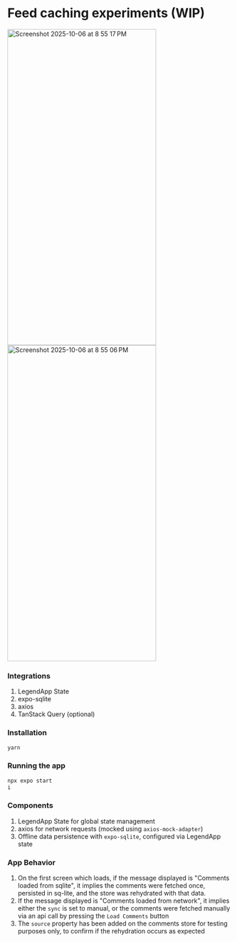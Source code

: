 # Feed caching experiments (WIP)

<img width="334" height="708" alt="Screenshot 2025-10-06 at 8 55 17 PM" src="https://github.com/user-attachments/assets/9724b228-e09a-4d6c-a005-1f5fe3b6e46b" />
<img width="334" height="708" alt="Screenshot 2025-10-06 at 8 55 06 PM" src="https://github.com/user-attachments/assets/7d97f905-ffbe-4c5d-b7a9-d265b4ee6aa4" />



### Integrations
1. LegendApp State
2. expo-sqlite
3. axios
4. TanStack Query (optional)

### Installation
```bash
yarn
```

### Running the app
```bash
npx expo start
i
```
### Components
1. LegendApp State for global state management
2. axios for network requests (mocked using `axios-mock-adapter`)
3. Offline data persistence with `expo-sqlite`, configured via LegendApp state


### App Behavior
1. On the first screen which loads, if the message displayed is "Comments loaded from sqlite", it implies the comments were fetched once, persisted in sq-lite, and the store was rehydrated with that data.
2. If the message displayed is "Comments loaded from network", it implies either the `sync` is set to manual, or the comments were fetched manually via an api call by pressing the `Load Comments` button
3. The `source` property has been added on the comments store for testing purposes only, to confirm if the rehydration occurs as expected
